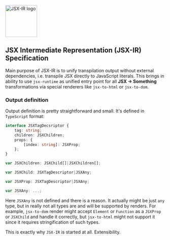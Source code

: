 <img src="https://raw.githubusercontent.com/jsx-ir/logo/master/jsx.png" alt="JSX-IR logo" width="100">

## JSX Intermediate Representation (JSX-IR) Specification

Main purpose of JSX-IR is to unify transpilation output without external dependencies, i.e. transpile JSX directly to JavaScript literals. This brings in ability to use ```jsx-runtime``` as unified entry point for all **JSX -> Something** transformations via special renderers like ```jsx-to-html``` or ```jsx-to-dom```.

### Output definition

Output definition is pretty straightforward and small. It's defined in ```TypeScript``` format:

```typescript
interface JSXTagDecsriptor {
    tag: string;
    children: JSXChildren;
    props: {
        [index: string]: JSXProp;
    };
}
```

```typescript
var JSXChildren: JSXChild[]|JSXChildren[];
```

```typescript
var JSXChild: JSXTagDescriptor|JSXAny;
```

```typescript
var JSXProp: JSXTagDescriptor|JSXAny;
```

```typescript
var JSXAny: ...;
```

Here ```JSXAny``` is not defined and there is a reason. It actually might be just ```any``` type, but in really not all types are and will be supported by renders. For example, ```jsx-to-dom``` render might accept ```Element``` or ```Function``` as a ```JSXProp``` or ```JSXChild``` and handle it correctly, but ```jsx-to-html``` might not support it since it requires stringification of such types.

This is exactly why ```JSX-IR``` is started at all. Extensibility.